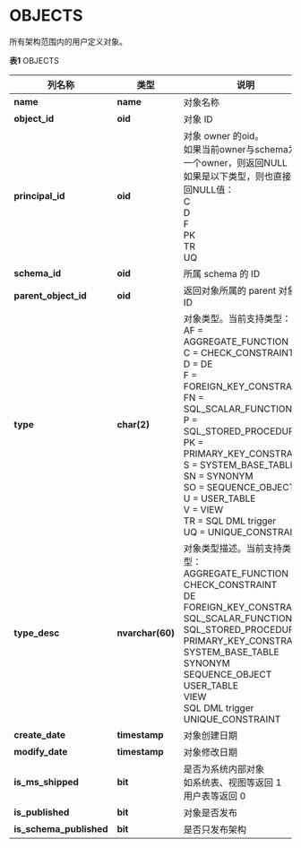 # OBJECTS

所有架构范围内的用户定义对象。

**表1** OBJECTS



<table aria-label="表1" class="table table-sm margin-top-none">
    <thead>
        <tr>
            <th>列名称</th>
            <th>类型</th>
            <th>说明</th>
        </tr>
    </thead>
    <tbody>
        <tr>
            <td><strong>name</strong></td>
            <td><strong>name</strong></td>
            <td>对象名称</td>
        </tr>
        <tr>
            <td><strong>object_id</strong></td>
            <td><strong>oid</strong></td>
            <td>对象 ID</td>
        </tr>
        <tr>
            <td><strong>principal_id</strong></td>
            <td><strong>oid</strong></td>
            <td>对象 owner 的oid。<br/>如果当前owner与schema为同一个owner，则返回NULL<br/>如果是以下类型，则也直接返回NULL值： <br/>C<br/>D<br/>F<br/>PK<br/>TR<br/>UQ</td>
        </tr>
        <tr>
            <td><strong>schema_id</strong></td>
            <td><strong>oid</strong></td>
            <td>所属 schema 的 ID</td>
        </tr>
        <tr>
            <td><strong>parent_object_id</strong></td>
            <td><strong>oid</strong></td>
            <td>返回对象所属的 parent 对象 ID</td>
        </tr>
        <tr>
            <td><strong>type</strong></td>
            <td><strong>char(2)</strong></td>
            <td>
            对象类型。当前支持类型：<br/>
            AF = AGGREGATE_FUNCTION<br/>
            C = CHECK_CONSTRAINT<br/>
            D = DE<br/>
            F = FOREIGN_KEY_CONSTRAINT<br/>
            FN = SQL_SCALAR_FUNCTION<br/>
            P = SQL_STORED_PROCEDURE<br/>
            PK = PRIMARY_KEY_CONSTRAINT<br/>
            S = SYSTEM_BASE_TABLE<br/>
            SN = SYNONYM<br/>
            SO = SEQUENCE_OBJECT<br/>
            U = USER_TABLE<br/>
            V = VIEW<br/>
            TR = SQL DML trigger<br/>
            UQ = UNIQUE_CONSTRAINT
            </td>
        </tr>
        <tr>
            <td><strong>type_desc</strong></td>
            <td><strong>nvarchar(60)</strong></td>
            <td>
            对象类型描述。当前支持类型：<br/>
            AGGREGATE_FUNCTION<br/>
            CHECK_CONSTRAINT<br/>
            DE<br/>
            FOREIGN_KEY_CONSTRAINT<br/>
            SQL_SCALAR_FUNCTION<br/>
            SQL_STORED_PROCEDURE<br/>
            PRIMARY_KEY_CONSTRAINT<br/>
            SYSTEM_BASE_TABLE<br/>
            SYNONYM<br/>
            SEQUENCE_OBJECT<br/>
            USER_TABLE<br/>
            VIEW<br/>
            SQL DML trigger<br/>
            UNIQUE_CONSTRAINT
            </td>
        </tr>
        <tr>
            <td><strong>create_date</strong></td>
            <td><strong>timestamp</strong></td>
            <td>对象创建日期</td>
        </tr>
        <tr>
            <td><strong>modify_date</strong></td>
            <td><strong>timestamp</strong></td>
            <td>对象修改日期</td>
        </tr>
        <tr>
            <td><strong>is_ms_shipped</strong></td>
            <td><strong>bit</strong></td>
            <td>是否为系统内部对象<br/>如系统表、视图等返回 1</br/>用户表等返回 0</td>
        </tr>
        <tr>
            <td><strong>is_published</strong></td>
            <td><strong>bit</strong></td>
            <td>对象是否发布</td>
        </tr>
        <tr>
            <td><strong>is_schema_published</strong></td>
            <td><strong>bit</strong></td>
            <td>是否只发布架构</td>
        </tr>
    </tbody>
</table>